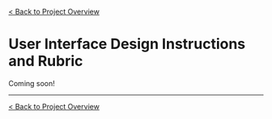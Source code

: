 [< Back to Project Overview](README.md#user-interface-design)

# User Interface Design Instructions and Rubric

Coming soon!

---

[< Back to Project Overview](README.md#user-interface-design)

